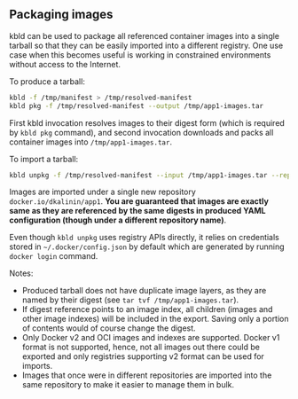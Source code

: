 ## Packaging images

kbld can be used to package all referenced container images into a single tarball so that they can be easily imported into a different registry. One use case when this becomes useful is working in constrained environments without access to the Internet.

To produce a tarball:

```bash
kbld -f /tmp/manifest > /tmp/resolved-manifest
kbld pkg -f /tmp/resolved-manifest --output /tmp/app1-images.tar
```

First kbld invocation resolves images to their digest form (which is required by `kbld pkg` command), and second invocation downloads and packs all container images into `/tmp/app1-images.tar`.

To import a tarball:

```bash
kbld unpkg -f /tmp/resolved-manifest --input /tmp/app1-images.tar --repository docker.io/dkalinin/app1
```

Images are imported under a single new repository `docker.io/dkalinin/app1`. **You are guaranteed that images are exactly same as they are referenced by the same digests in produced YAML configuration (though under a different repository name)**.

Even though `kbld unpkg` uses registry APIs directly, it relies on credentials stored in `~/.docker/config.json` by default which are generated by running `docker login` command.

Notes:

- Produced tarball does not have duplicate image layers, as they are named by their digest (see `tar tvf /tmp/app1-images.tar`).
- If digest reference points to an image index, all children (images and other image indexes) will be included in the export. Saving only a portion of contents would of course change the digest.
- Only Docker v2 and OCI images and indexes are supported. Docker v1 format is not supported, hence, not all images out there could be exported and only registries supporting v2 format can be used for imports.
- Images that once were in different repositories are imported into the same repository to make it easier to manage them in bulk.
